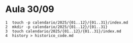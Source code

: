 # Aula 30/09

    1  touch -p calendario/2025/{01..12}/{01..31}/index.md
    2  mkdir -p calendario/2025/{01..12}/{01..31}
    3  touch calendario/2025/{01..12}/{01..31}/index.md
    4  history > historico_code.md
